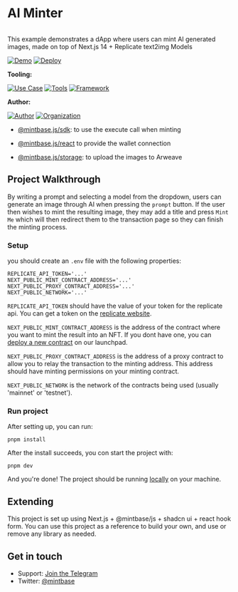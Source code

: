 # AI Minter

<img src="https://i.imgur.com/jY6k292.png" alt="cover_image" width="0"/>

This example demonstrates a dApp where users can mint AI generated images, made on top of Next.js 14 + Replicate text2img Models

[![Demo](https://img.shields.io/badge/Demo-Visit%20Demo-brightgreen)](https://ai-minter.mintbase.xyz/)
[![Deploy](https://img.shields.io/badge/Deploy-on%20Vercel-blue)](https://vercel.com/new/clone?repository-url=https%3A%2F%2Fgithub.com%2FMintbase%2Ftemplates%2Ftree%2Fmain%2Fai-minter)

**Tooling:**

[![Use Case](https://img.shields.io/badge/Use%20Case-AI-blue)](#)
[![Tools](https://img.shields.io/badge/Tools-@mintbase.js/sdk%2C@mintbase.js/react%2C@mintbase.js/storage%2CArweave%2CMintbase%20Wallet-blue)](#)
[![Framework](https://img.shields.io/badge/Framework-Next.js%2014-blue)](#)

**Author:**

[![Author](https://img.shields.io/twitter/follow/mintbase?style=social&logo=twitter)](https://twitter.com/mintbase) [![Organization](https://img.shields.io/badge/Mintbase-blue)](https://www.mintbase.xyz)

- [@mintbase.js/sdk](https://github.com/Mintbase/mintbase-js/tree/beta/packages/sdk): to use the execute call when minting

- [@mintbase.js/react](https://github.com/Mintbase/mintbase-js/tree/beta/packages/react) to provide the wallet connection

- [@mintbase.js/storage](https://github.com/Mintbase/mintbase-js/tree/beta/packages/sdk): to upload the images to Arweave

## Project Walkthrough

By writing a prompt and selecting a model from the dropdown, users can generate an image through AI when pressing the `prompt` button.
If the user then wishes to mint the resulting image, they may add a title and press `Mint Me` which will then redirect them to the transaction page so they can finish the minting process.

### Setup

you should create an `.env` file with the following properties:

```
REPLICATE_API_TOKEN='...'
NEXT_PUBLIC_MINT_CONTRACT_ADDRESS='...'
NEXT_PUBLIC_PROXY_CONTRACT_ADDRESS='...'
NEXT_PUBLIC_NETWORK='...'
```

`REPLICATE_API_TOKEN` should have the value of your token for the replicate api. You can get a token on the [replicate website](https://replicate.com/).

`NEXT_PUBLIC_MINT_CONTRACT_ADDRESS` is the address of the contract where you want to mint the result into an NFT. If you dont have one, you can [deploy a new contract](https://www.mintbase.xyz/launchpad/contracts/0) on our launchpad.

`NEXT_PUBLIC_PROXY_CONTRACT_ADDRESS` is the address of a proxy contract to allow you to relay the transaction to the minting address. This address should have minting permissions on your minting contract.

`NEXT_PUBLIC_NETWORK` is the network of the contracts being used (usually 'mainnet' or 'testnet').

### Run project

After setting up, you can run:

```
pnpm install
```

After the install succeeds, you con start the project with:

```
pnpm dev
```

And you're done! The project should be running [locally](http://localhost:3000) on your machine.

## Extending

This project is set up using Next.js + @mintbase/js + shadcn ui + react hook form.
You can use this project as a reference to build your own, and use or remove any library as needed.

## Get in touch

- Support: [Join the Telegram](https://tg.me/mintdev)
- Twitter: [@mintbase](https://twitter.com/mintbase)

<img src="https://i.imgur.com/6epdJFw.png" alt="detail_image" width="0" />
